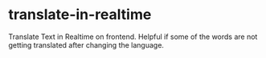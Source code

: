 # translate-in-realtime
Translate Text in Realtime on frontend. Helpful if some of the words are not getting translated after changing the language.
